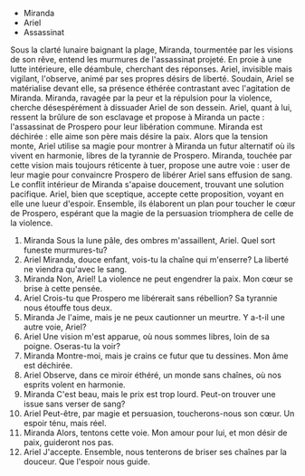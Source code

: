 - Miranda
- Ariel
- Assassinat

Sous la clarté lunaire baignant la plage, Miranda, tourmentée par les visions de son rêve, entend les murmures de l'assassinat projeté. En proie à une lutte intérieure, elle déambule, cherchant des réponses. Ariel, invisible mais vigilant, l'observe, animé par ses propres désirs de liberté. Soudain, Ariel se matérialise devant elle, sa présence éthérée contrastant avec l'agitation de Miranda.  Miranda, ravagée par la peur et la répulsion pour la violence, cherche désespérément à dissuader Ariel de son dessein. Ariel, quant à lui, ressent la brûlure de son esclavage et propose à Miranda un pacte : l'assassinat de Prospero pour leur libération commune. Miranda est déchirée : elle aime son père mais désire la paix.  Alors que la tension monte, Ariel utilise sa magie pour montrer à Miranda un futur alternatif où ils vivent en harmonie, libres de la tyrannie de Prospero. Miranda, touchée par cette vision mais toujours réticente à tuer, propose une autre voie : user de leur magie pour convaincre Prospero de libérer Ariel sans effusion de sang.  Le conflit intérieur de Miranda s'apaise doucement, trouvant une solution pacifique. Ariel, bien que sceptique, accepte cette proposition, voyant en elle une lueur d'espoir. Ensemble, ils élaborent un plan pour toucher le cœur de Prospero, espérant que la magie de la persuasion triomphera de celle de la violence.

1. Miranda Sous la lune pâle, des ombres m'assaillent, Ariel. Quel sort funeste murmures-tu?
2. Ariel Miranda, douce enfant, vois-tu la chaîne qui m'enserre? La liberté ne viendra qu'avec le sang.
3. Miranda Non, Ariel! La violence ne peut engendrer la paix. Mon cœur se brise à cette pensée.
4. Ariel Crois-tu que Prospero me libérerait sans rébellion? Sa tyrannie nous étouffe tous deux.
5. Miranda Je l'aime, mais je ne peux cautionner un meurtre. Y a-t-il une autre voie, Ariel?
6. Ariel Une vision m'est apparue, où nous sommes libres, loin de sa poigne. Oseras-tu la voir?
7. Miranda Montre-moi, mais je crains ce futur que tu dessines. Mon âme est déchirée.
8. Ariel Observe, dans ce miroir éthéré, un monde sans chaînes, où nos esprits volent en harmonie.
9. Miranda C'est beau, mais le prix est trop lourd. Peut-on trouver une issue sans verser de sang?
10. Ariel Peut-être, par magie et persuasion, toucherons-nous son cœur. Un espoir ténu, mais réel.
11. Miranda Alors, tentons cette voie. Mon amour pour lui, et mon désir de paix, guideront nos pas.
12. Ariel J'accepte. Ensemble, nous tenterons de briser ses chaînes par la douceur. Que l'espoir nous guide.